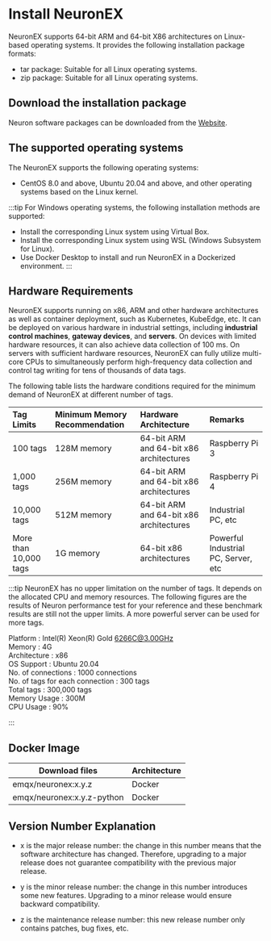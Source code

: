 # Install NeuronEX

NeuronEX supports 64-bit ARM and 64-bit X86 architectures on Linux-based operating systems. It provides the following installation package formats:

- tar package: Suitable for all Linux operating systems.
- zip package: Suitable for all Linux operating systems.
<!-- - Debian package (.deb) format: Used for Debian and Ubuntu Linux-based operating systems (coming soon).
- Redhat Package Manager (.rpm) format: Suitable for RedHat and CentOS Linux-based operating systems (coming soon). -->

## Download the installation package

Neuron software packages can be downloaded from the [Website](https://www.emqx.com/en/try?product=neuronex). 

## The supported operating systems

The NeuronEX supports the following operating systems:

- CentOS 8.0 and above, Ubuntu 20.04 and above, and other operating systems based on the Linux kernel.

:::tip
For Windows operating systems, the following installation methods are supported:

- Install the corresponding Linux system using Virtual Box.
- Install the corresponding Linux system using WSL (Windows Subsystem for Linux).
- Use Docker Desktop to install and run NeuronEX in a Dockerized environment.
:::

## Hardware Requirements

NeuronEX supports running on x86, ARM and other hardware architectures as well as container deployment, such as Kubernetes, KubeEdge, etc. It can be deployed on various hardware in industrial settings, including **industrial control machines**, **gateway devices**, and **servers**. On devices with limited hardware resources, it can also achieve data collection of 100 ms. On servers with sufficient hardware resources,  NeuronEX can fully utilize multi-core CPUs to simultaneously perform high-frequency data collection and control tag writing for tens of thousands of data tags.

The following table lists the hardware conditions required for the minimum demand of NeuronEX at different number of tags.

|Tag Limits|Minimum Memory Recommendation|Hardware Architecture|Remarks|
| :-------------------- | :------------------------------ | :---------------------------------- | :----------------------------------- |
| 100 tags    | 128M memory | 64-bit ARM and 64-bit x86 architectures | Raspberry Pi 3 |
| 1,000 tags  | 256M memory | 64-bit ARM and 64-bit x86 architectures | Raspberry Pi 4 |
| 10,000 tags | 512M memory | 64-bit ARM and 64-bit x86 architectures | Industrial PC, etc |
| More than 10,000 tags | 1G memory | 64-bit x86 architectures | Powerful Industrial PC, Server, etc |

:::tip
NeuronEX has no upper limitation on the number of tags. It depends on the allocated CPU and memory resources. The following figures are the results of Neuron performance test for your reference and these benchmark results are still not the upper limits. A more powerful server can be used for more tags.

Platform                         : Intel(R) Xeon(R) Gold 6266C@3.00GHz<br>
Memory                           : 4G<br>
Architecture                     : x86<br>
OS Support                       : Ubuntu 20.04<br>
No. of connections               : 1000 connections<br>
No. of tags for each connection  : 300 tags<br>
Total tags                       : 300,000 tags<br>
Memory Usage                     : 300M<br>
CPU Usage                        : 90%<br>

:::

<!-- ## Debian 软件包

| Download files                 | Architecture  |
| ------------------------------ | ------------- |
| neuronex-x.y.z-linux-amd64.deb | AMD64         |
| neuronex-x.y.z-linux-armhf.deb | ARMHF         |
| neuronex-x.y.z-linux-arm64.deb | ARM64         |


## Redhat 软件包管理工具

| Download files                 | Architecture  |
| ------------------------------ | ------------- |
| neuronex-x.y.z-linux-amd64.rpm | AMD64         |
| neuronex-x.y.z-linux-armhf.rpm | ARMHF         |
| neuronex-x.y.z-linux-arm64.rpm | ARM64         |


## Tape Archive（tar）

| Download files                 | Architecture  |
| ------------------------------ | ------------- |
| neuronex-x.y.z-linux-amd64.rpm | AMD64         |
| neuronex-x.y.z-linux-armhf.rpm | ARMHF         |
| neuronex-x.y.z-linux-arm64.rpm | ARM64         | -->

## Docker Image

| Download files               | Architecture   |
| ---------------------------- | -------------- |
| emqx/neuronex:x.y.z          | Docker         |
| emqx/neuronex:x.y.z-python   | Docker         |

## Version Number Explanation

- x is the major release number: the change in this number means that the software architecture has changed. Therefore, upgrading to a major release does not guarantee compatibility with the previous major release.

- y is the minor release number: the change in this number introduces some new features. Upgrading to a minor release would ensure backward compatibility.

- z is the maintenance release number: this new release number only contains patches, bug fixes, etc.
